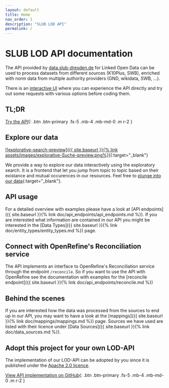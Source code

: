 ```yaml
---
layout: default
title: Home
nav_order: 1
description: "SLUB LOD API"
permalink: /
---
```


# SLUB LOD API documentation
The API provided by [data.slub-dresden.de](https://data.slub-dresden.de) for Linked Open Data can be used to process datasets from different sources (K10Plus, SWB), enriched with norm data from multiple authority providers (GND, wikidata, SWB, …).

There is an [interactive UI](https://data.slub-dresden.de/doc/api) where you can experience the API directly and try out some requests with various options before coding them.


## TL;DR
[Try the API](https://data.slub-dresden.de/doc/swagger_api){: .btn .btn-primary .fs-5 .mb-4 .mb-md-0 .m r-2 }

## Explore our data

[![explorative-search-preview]({{ site.baseurl }}{% link assets/images/explorative-Suche-preview.png%})](https://data.slub-dresden.de/explore){:target="_blank"}

We provide a way to explore our data interactively using the exploratory search. It is a frontend that let you jump from topic to topic based on their existance and mutual occurences in our resources. Feel free to [plunge into our data](https://data.slub-dresden.de/explore){:target="_blank"}.

## API usage

For a detailed overview with examples please have a look at [API endpoints]({{ site.baseurl }}{% link doc/api_endpoints/api_endpoints.md %}). If you are interested what information are contained in our API you might be interested in the [Data Types]({{ site.baseurl }}{% link doc/entity_types/entity_types.md %}) page.

## Connect with OpenRefine's Reconciliation service

The API implements an interface to OpenRefine's Reconciliation service through the endpoint `/reconcile`. So if you want to use the API with OpenRefine see the documentation with examples for the [reconcile endpoint]({{ site.baseurl }}{% link doc/api_endpoints/reconcile.md %})


## Behind the scenes

If you are interested how the data was processed from the sources to end up in our API, you may want to have a look at the [mappings]({{ site.baseurl }}{% link doc/mappings/mappings.md %}) page. Sources we have used are listed with their licence under [Data Sources]({{ site.baseurl }}{% link doc/data_sources.md %}).


## Adopt this project for your own LOD-API
The implementation of our LOD-API can be adopted by you since it is published under the [Apache 2.0 licence](https://github.com/slub/efre-lod-api/blob/master/LICENSE).

[View API implementation on GitHub](https://github.com/slub/efre-lod-api){: .btn .btn-primary .fs-5 .mb-4 .mb-md-0 .m r-2 }
